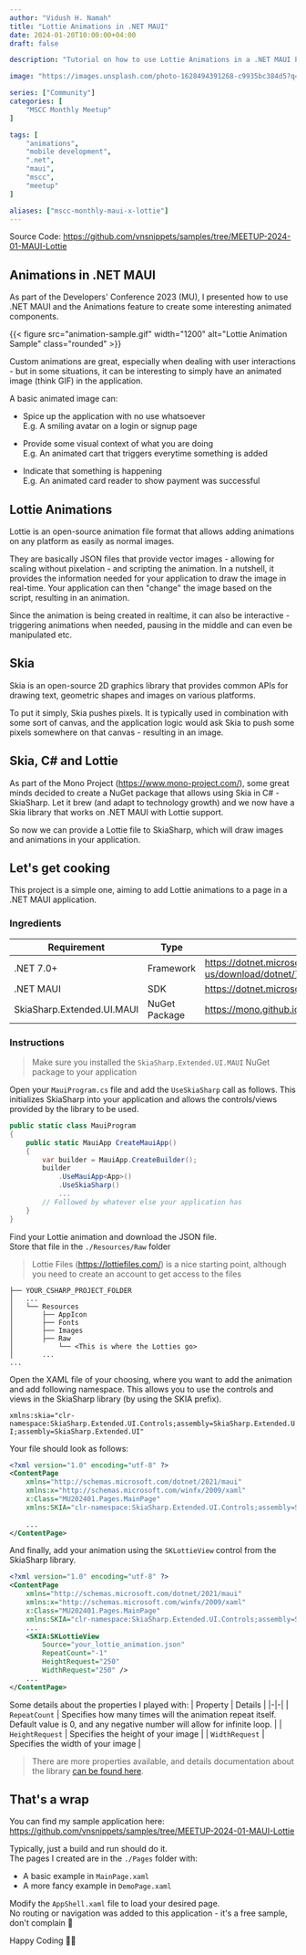 ```yaml
---
author: "Vidush H. Namah"
title: "Lottie Animations in .NET MAUI"
date: 2024-01-20T10:00:00+04:00
draft: false

description: "Tutorial on how to use Lottie Animations in a .NET MAUI Project (Topic of MSCC Meetup 2024/01)"

image: "https://images.unsplash.com/photo-1628494391268-c9935bc384d5?q=80&w=1915&auto=format&fit=crop&ixlib=rb-4.0.3&ixid=M3wxMjA3fDB8MHxwaG90by1wYWdlfHx8fGVufDB8fHx8fA%3D%3D"

series: ["Community"]
categories: [
    "MSCC Monthly Meetup"
]

tags: [
    "animations",
    "mobile development",
    ".net",
    "maui",
    "mscc",
    "meetup"
]

aliases: ["mscc-monthly-maui-x-lottie"]
---
```

Source Code: https://github.com/vnsnippets/samples/tree/MEETUP-2024-01-MAUI-Lottie

## Animations in .NET MAUI
As part of the Developers' Conference 2023 (MU), I presented how to use .NET MAUI and the Animations feature to create some interesting animated components.

{{< figure src="animation-sample.gif" width="1200" alt="Lottie Animation Sample" class="rounded" >}}

Custom animations are great, especially when dealing with user interactions - but in some situations, it can be interesting to simply have an animated image (think GIF) in the application.

A basic animated image can:
- Spice up the application with no use whatsoever   
  E.g. A smiling avatar on a login or signup page

- Provide some visual context of what you are doing   
  E.g. An animated cart that triggers everytime something is added

- Indicate that something is happening   
  E.g. An animated card reader to show payment was successful

## Lottie Animations
Lottie is an open-source animation file format that allows adding animations on any platform as easily as normal images.   

They are basically JSON files that provide vector images - allowing for scaling without pixelation - and scripting the animation. In a nutshell, it provides the information needed for your application to draw the image in real-time. Your application can then "change" the image based on the script, resulting in an animation.

Since the animation is being created in realtime, it can also be interactive - triggering animations when needed, pausing in the middle and can even be manipulated etc.

## Skia 
Skia is an open-source 2D graphics library that provides common APIs for drawing text, geometric shapes and images on various platforms.

To put it simply, Skia pushes pixels. It is typically used in combination with some sort of canvas, and the application logic would ask Skia to push some pixels somewhere on that canvas - resulting in an image.

## Skia, C# and Lottie
As part of the Mono Project (https://www.mono-project.com/), some great minds decided to create a NuGet package that allows using Skia in C# - SkiaSharp. Let it brew (and adapt to technology growth) and we now have a Skia library that works on .NET MAUI with Lottie support.

So now we can provide a Lottie file to SkiaSharp, which will draw images and animations in your application.

## Let's get cooking
This project is a simple one, aiming to add Lottie animations to a page in a .NET MAUI application.

### Ingredients
| Requirement | Type | Reference | Version |
|-|-|-|-|
|.NET 7.0+ | Framework | https://dotnet.microsoft.com/en-us/download/dotnet/7.0 | 7.0.100 |
|.NET MAUI | SDK | https://dotnet.microsoft.com/en-us/apps/maui | - |
| SkiaSharp.Extended.UI.MAUI | NuGet Package | https://mono.github.io/SkiaSharp.Extended/index.html | 2.0.0-preview.86 |

### Instructions
> Make sure you installed the `SkiaSharp.Extended.UI.MAUI` NuGet package to your application

Open your `MauiProgram.cs` file and add the `UseSkiaSharp` call as follows. This initializes SkiaSharp into your application and allows the controls/views provided by the library to be used.

```cs
public static class MauiProgram
{
	public static MauiApp CreateMauiApp()
	{
		var builder = MauiApp.CreateBuilder();
		builder
			.UseMauiApp<App>()
			.UseSkiaSharp()
            ...
        // Followed by whatever else your application has
    }
}
```

Find your Lottie animation and download the JSON file.   
Store that file in the `./Resources/Raw` folder
> Lottie Files (https://lottiefiles.com/) is a nice starting point, although you need to create an account to get access to the files
```
├── YOUR_CSHARP_PROJECT_FOLDER
│   ...
│   └── Resources
│       ├── AppIcon
│       ├── Fonts
│       ├── Images
│       ├── Raw
│           └── <This is where the Lotties go>
│       ...
...
```

Open the XAML file of your choosing, where you want to add the animation and add following namespace. This allows you to use the controls and views in the SkiaSharp library (by using the SKIA prefix).

`xmlns:skia="clr-namespace:SkiaSharp.Extended.UI.Controls;assembly=SkiaSharp.Extended.UI;assembly=SkiaSharp.Extended.UI"`

Your file should look as follows:
```xml
<?xml version="1.0" encoding="utf-8" ?>
<ContentPage 
    xmlns="http://schemas.microsoft.com/dotnet/2021/maui"
    xmlns:x="http://schemas.microsoft.com/winfx/2009/xaml"
    x:Class="MU202401.Pages.MainPage"
    xmlns:SKIA="clr-namespace:SkiaSharp.Extended.UI.Controls;assembly=SkiaSharp.Extended.UI;assembly=SkiaSharp.Extended.UI">
    
    ...
</ContentPage>
```

And finally, add your animation using the `SKLottieView` control from the SkiaSharp library.
```xml
<?xml version="1.0" encoding="utf-8" ?>
<ContentPage 
    xmlns="http://schemas.microsoft.com/dotnet/2021/maui"
    xmlns:x="http://schemas.microsoft.com/winfx/2009/xaml"
    x:Class="MU202401.Pages.MainPage"
    xmlns:SKIA="clr-namespace:SkiaSharp.Extended.UI.Controls;assembly=SkiaSharp.Extended.UI;assembly=SkiaSharp.Extended.UI">
    ...
    <SKIA:SKLottieView
        Source="your_lottie_animation.json"
        RepeatCount="-1"
        HeightRequest="250"
        WidthRequest="250" />
    ...
</ContentPage>
```

Some details about the properties I played with:
| Property | Details |
|-|-|
| `RepeatCount` | Specifies how many times will the animation repeat itself. Default value is 0, and any negative number will allow for infinite loop. |
| `HeightRequest` | Specifies the height of your image |
| `WidthRequest` | Specifies the width of your image |

> There are more properties available, and details documentation about the library [can be found here](https://mono.github.io/SkiaSharp.Extended/index.html).

## That's a wrap
You can find my sample application here: https://github.com/vnsnippets/samples/tree/MEETUP-2024-01-MAUI-Lottie

Typically, just a build and run should do it.    
The pages I created are in the `./Pages` folder with:
- A basic example in `MainPage.xaml`
- A more fancy example in `DemoPage.xaml`

Modify the `AppShell.xaml` file to load your desired page.    
No routing or navigation was added to this application - it's a free sample, don't complain 🤬

Happy Coding 👨‍💻